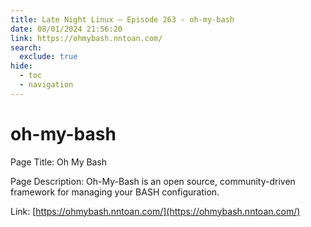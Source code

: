 ```yaml
---
title: Late Night Linux – Episode 263 - oh-my-bash
date: 08/01/2024 21:56:20
link: https://ohmybash.nntoan.com/
search:
  exclude: true
hide:
  - toc
  - navigation
---
```


# oh-my-bash

Page Title: Oh My Bash

Page Description: Oh-My-Bash is an open source, community-driven framework for managing your BASH configuration. 

Link: [https://ohmybash.nntoan.com/](https://ohmybash.nntoan.com/)